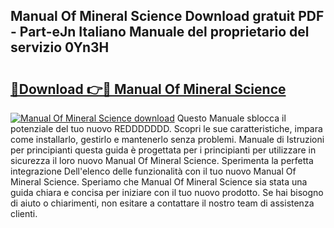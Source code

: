 ## Manual Of Mineral Science Download gratuit PDF - Part-eJn Italiano Manuale del proprietario del servizio 0Yn3H

# <h2><a href="http://dfck2da.blite.top/?on=Manual+Of+Mineral+Science">🔗Download 👉🔴 Manual Of Mineral Science</a></h2>

[![Manual Of Mineral Science download](https://i.imgur.com/lujVjoI.png)](http://dfck2da.blite.top/?on=Manual+Of+Mineral+Science)
Questo Manuale sblocca il potenziale del tuo nuovo REDDDDDDD. Scopri le sue caratteristiche, impara come installarlo, gestirlo e mantenerlo senza problemi. Manuale di Istruzioni per principianti questa guida è progettata per i principianti per utilizzare in sicurezza il loro nuovo Manual Of Mineral Science. Sperimenta la perfetta integrazione Dell'elenco delle funzionalità con il tuo nuovo Manual Of Mineral Science. Speriamo che Manual Of Mineral Science sia stata una guida chiara e concisa per iniziare con il tuo nuovo prodotto. Se hai bisogno di aiuto o chiarimenti, non esitare a contattare il nostro team di assistenza clienti.
